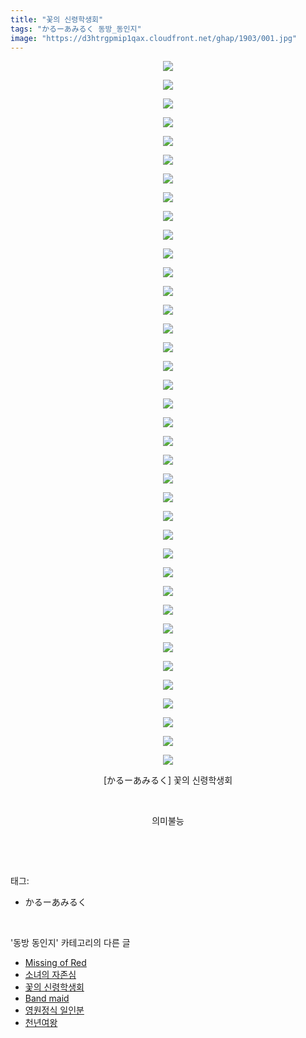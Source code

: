 ```yaml
---
title: "꽃의 신령학생회"
tags: "かるーあみるく 동방_동인지"
image: "https://d3htrgpmip1qax.cloudfront.net/ghap/1903/001.jpg"
---
```

<div class="article">
<p style="text-align: center; clear: none; float: none;"><img src="{{ site.imgserver5 }}/ghap/1903/001.jpg"/></p>
<p style="text-align: center; clear: none; float: none;"><img src="{{ site.imgserver5 }}/ghap/1903/002.jpg"/></p>
<p style="text-align: center; clear: none; float: none;"><img src="{{ site.imgserver5 }}/ghap/1903/003.jpg"/></p>
<p style="text-align: center; clear: none; float: none;"><img src="{{ site.imgserver5 }}/ghap/1903/004.jpg"/></p>
<p style="text-align: center; clear: none; float: none;"><img src="{{ site.imgserver5 }}/ghap/1903/005.jpg"/></p>
<p style="text-align: center; clear: none; float: none;"><img src="{{ site.imgserver5 }}/ghap/1903/006.jpg"/></p>
<p style="text-align: center; clear: none; float: none;"><img src="{{ site.imgserver5 }}/ghap/1903/007.jpg"/></p>
<p style="text-align: center; clear: none; float: none;"><img src="{{ site.imgserver5 }}/ghap/1903/008.jpg"/></p>
<p style="text-align: center; clear: none; float: none;"><img src="{{ site.imgserver5 }}/ghap/1903/009.jpg"/></p>
<p style="text-align: center; clear: none; float: none;"><img src="{{ site.imgserver5 }}/ghap/1903/010.jpg"/></p>
<p style="text-align: center; clear: none; float: none;"><img src="{{ site.imgserver5 }}/ghap/1903/011.jpg"/></p>
<p style="text-align: center; clear: none; float: none;"><img src="{{ site.imgserver5 }}/ghap/1903/012.jpg"/></p>
<p style="text-align: center; clear: none; float: none;"><img src="{{ site.imgserver5 }}/ghap/1903/013.jpg"/></p>
<p style="text-align: center; clear: none; float: none;"><img src="{{ site.imgserver5 }}/ghap/1903/014.jpg"/></p>
<p style="text-align: center; clear: none; float: none;"><img src="{{ site.imgserver5 }}/ghap/1903/015.jpg"/></p>
<p style="text-align: center; clear: none; float: none;"><img src="{{ site.imgserver5 }}/ghap/1903/016.jpg"/></p>
<p style="text-align: center; clear: none; float: none;"><img src="{{ site.imgserver5 }}/ghap/1903/017.jpg"/></p>
<p style="text-align: center; clear: none; float: none;"><img src="{{ site.imgserver5 }}/ghap/1903/018.jpg"/></p>
<p style="text-align: center; clear: none; float: none;"><img src="{{ site.imgserver5 }}/ghap/1903/019.jpg"/></p>
<p style="text-align: center; clear: none; float: none;"><img src="{{ site.imgserver5 }}/ghap/1903/020.jpg"/></p>
<p style="text-align: center; clear: none; float: none;"><img src="{{ site.imgserver5 }}/ghap/1903/021.jpg"/></p>
<p style="text-align: center; clear: none; float: none;"><img src="{{ site.imgserver5 }}/ghap/1903/022.jpg"/></p>
<p style="text-align: center; clear: none; float: none;"><img src="{{ site.imgserver5 }}/ghap/1903/023.jpg"/></p>
<p style="text-align: center; clear: none; float: none;"><img src="{{ site.imgserver5 }}/ghap/1903/024.jpg"/></p>
<p style="text-align: center; clear: none; float: none;"><img src="{{ site.imgserver5 }}/ghap/1903/025.jpg"/></p>
<p style="text-align: center; clear: none; float: none;"><img src="{{ site.imgserver5 }}/ghap/1903/026.jpg"/></p>
<p style="text-align: center; clear: none; float: none;"><img src="{{ site.imgserver5 }}/ghap/1903/027.jpg"/></p>
<p style="text-align: center; clear: none; float: none;"><img src="{{ site.imgserver5 }}/ghap/1903/028.jpg"/></p>
<p style="text-align: center; clear: none; float: none;"><img src="{{ site.imgserver5 }}/ghap/1903/029.jpg"/></p>
<p style="text-align: center; clear: none; float: none;"><img src="{{ site.imgserver5 }}/ghap/1903/030.jpg"/></p>
<p style="text-align: center; clear: none; float: none;"><img src="{{ site.imgserver5 }}/ghap/1903/031.jpg"/></p>
<p style="text-align: center; clear: none; float: none;"><img src="{{ site.imgserver5 }}/ghap/1903/032.jpg"/></p>
<p style="text-align: center; clear: none; float: none;"><img src="{{ site.imgserver5 }}/ghap/1903/033.jpg"/></p>
<p style="text-align: center; clear: none; float: none;"><img src="{{ site.imgserver5 }}/ghap/1903/034.jpg"/></p>
<p style="text-align: center; clear: none; float: none;"><img src="{{ site.imgserver5 }}/ghap/1903/035.jpg"/></p>
<p style="text-align: center; clear: none; float: none;"><img src="{{ site.imgserver5 }}/ghap/1903/036.jpg"/></p>
<p style="text-align: center; clear: none; float: none;"><img src="{{ site.imgserver5 }}/ghap/1903/037.jpg"/></p>
<p style="text-align: center; clear: none; float: none;"><img src="{{ site.imgserver5 }}/ghap/1903/038.jpg"/></p>
<p style="text-align: center; clear: none; float: none;">[かるーあみるく] 꽃의 신령학생회</p>
<p style="text-align: center; clear: none; float: none;"><br/></p>
<p style="text-align: center; clear: none; float: none;">의미불능</p>
<p><br/></p>
</div><br/>
<div class="tagTrail">
<p>태그: </p>
<ul>
<li>かるーあみるく</li>
</ul>
</div><br/>
<div class="another">
<p>'동방 동인지' 카테고리의 다른 글</p>
<ul>
<li><a href="/ghap_1905">Missing of Red</a></li>
<li><a href="/ghap_1904">소녀의 자존심</a></li>
<li><a href="/ghap_1903">꽃의 신령학생회</a></li>
<li><a href="/ghap_1902">Band maid</a></li>
<li><a href="/ghap_1901">영원정식 일인분</a></li>
<li><a href="/ghap_1900">천년여왕</a></li>
</ul>
</div><br/>
<div class="cb_module cb_fluid">
<div class="cb_wrt cb_profile">
</div><!-- commentList close -->
</div><br/>
